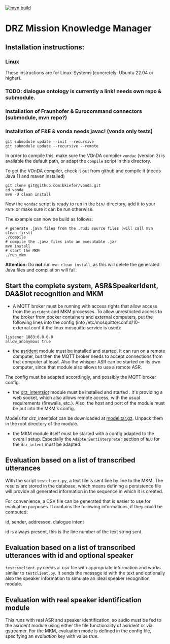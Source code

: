 [![mvn build](https://github.com/bkiefer/mkm/actions/workflows/maven.yml/badge.svg)](https://github.com/bkiefer/mkm/actions/workflows/maven.yml)

# DRZ Mission Knowledge Manager

## Installation instructions:

### Linux
These instructions are for Linux-Systems (concretely: Ubuntu 22.04 or higher).

### TODO: dialogue ontology is currently a link! needs own repo & submodule.
### Installation of Fraunhofer & Eurocommand connectors (submodule, mvn repo?)
### Installation of F&E & vonda needs javac! (vonda only tests)

```
git submodule update --init --recursive
git submodule update --recursive --remote
```

In order to compile this, make sure the VOnDA compiler `vondac` (version 3) is available the default path, or adapt the `compile` script in this directory.

To get the VOnDA compiler, check it out from github and compile it (needs Java 11 and maven installed)

```
git clone git@github.com:bkiefer/vonda.git
cd vonda
mvn -U clean install
```

Now the `vondac` script is ready to run in the `bin/` directory, add it to your `PATH` or make sure it can be run otherwise.

The example can now be build as follows:

```
# generate .java files from the .rudi source files (will call mvn clean first)
./compile
# compile the .java files into an executable .jar
mvn install
# start the MKM
./run_mkm
```

**Attention:** Do **not** run `mvn clean install`, as this will delete the generated Java files and compilation will fail.

## Start the complete system, ASR&SpeakerIdent, DA&Slot recognition and MKM

- A MQTT broker must be running with access rights that allow access from the `asrident` and MKM processes. To allow unrestricted access to the broker from docker containers and external computers, put the following lines into the config (into /etc/mosquitto/conf.d/10-external.conf if the linux mosquitto service is used):

```
listener 1883:0.0.0.0
allow_anonymous true
```

- the [asrident](https://github.com/bkiefer/asrident) module must be installed and started. It can run on a remote computer, but then the MQTT broker needs to accept connections from that computer at least. Also the whisper ASR can be started on its own computer, since that module also allows to use a remote ASR.

The config must be adapted accordingly, and possibly the MQTT broker config.

- the [drz_intentslot](https://github.com/bkiefer/drz_intentslot) module must be installed and started . It's providing a web socket, which also allows remote access, with the usual requirements (firewalls, etc.). Also, the host and port of the module must be put into the MKM's config.

Models for drz_intentslot can be downloaded at [model.tar.gz](https://cloud.dfki.de/owncloud/index.php/s/RW6f56AwiqgBKem). Unpack them in the root directory of the module.

- the MKM module itself must be started with a config adapted to the overall setup. Especially the `AdapterBertInterpreter` section of `NLU` for the `drz_intent` must be adapted.

## Evaluation based on a list of transcribed utterances

With the script `testclient.py`, a text file is sent line by line to the MKM. The results are stored in the database, which means defining a persistence file will provide all generated information in the sequence in which it is created.

For convenience, a CSV file can be generated that is easier to use for evaluation purposes. It contains the following informations, if they could be computed:

id, sender, addressee, dialogue intent

id is always present, this is the line number of the text string sent.

## Evaluation based on a list of transcribed utterances with id and optional speaker

`testcsvclient.py` needs a .csv file with appropriate information and works similar to `testclient.py`. It sends the message id with the text and optionally also the speaker information to simulate an ideal speaker recognition module.

## Evaluation with real speaker identification module

This runs with real ASR and speaker identification, so audio must be fed to the asrident module using either the file functionality of asrident or via gstreamer. For the MKM, evaluation mode is defined in the config file, specifying an _evaluation_ key with value _true_.
